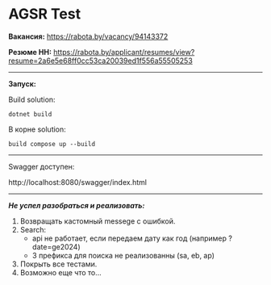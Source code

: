 # AGSR Test

**Вакансия:** https://rabota.by/vacancy/94143372

**Резюме HH:** https://rabota.by/applicant/resumes/view?resume=2a6e5e68ff0cc53ca20039ed1f556a55505253

---

**Запуск:**

Build solution:
```
dotnet build
```
В корне solution:
```
build compose up --build
```
---

Swagger доступен:

http://localhost:8080/swagger/index.html

---

***Не успел разобраться и реализовать:***

1. Возвращать кастомный messege с ошибкой.
2. Search:
   - api не работает, если передаем дату как год (например ?date=ge2024)
   - 3 префикса для поиска не реализованны (sa, eb, ap)
3. Покрыть все тестами.
4. Возможно еще что то...
